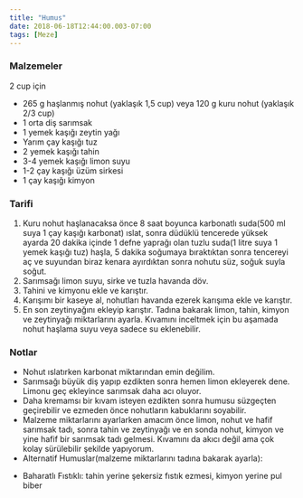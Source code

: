 ```yaml
---
title: "Humus"
date: 2018-06-18T12:44:00.003-07:00
tags: [Meze]
---
```


### Malzemeler

2 cup için

- 265 g haşlanmış nohut (yaklaşık 1,5 cup) veya 120 g kuru nohut (yaklaşık 2/3 cup)
- 1 orta diş sarımsak
- 1 yemek kaşığı zeytin yağı
- Yarım çay kaşığı tuz
- 2 yemek kaşığı tahin
- 3-4 yemek kaşığı limon suyu
- 1-2 çay kaşığı üzüm sirkesi
- 1 çay kaşığı kimyon

### Tarifi

1. Kuru nohut haşlanacaksa önce 8 saat boyunca karbonatlı suda(500 ml suya 1 çay kaşığı karbonat) ıslat, sonra düdüklü tencerede yüksek ayarda 20 dakika içinde 1 defne yaprağı olan tuzlu suda(1 litre suya 1 yemek kaşığı tuz) haşla, 5 dakika soğumaya bıraktıktan sonra tencereyi aç ve suyundan biraz kenara ayırdıktan sonra nohutu süz, soğuk suyla soğut.
2. Sarımsağı limon suyu, sirke ve tuzla havanda döv.
3. Tahini ve kimyonu ekle ve karıştır.
4. Karışımı bir kaseye al, nohutları havanda ezerek karışıma ekle ve karıştır.
5. En son zeytinyağını ekleyip karıştır. Tadına bakarak limon, tahin, kimyon ve zeytinyağı miktarlarını ayarla. Kıvamını inceltmek için bu aşamada nohut haşlama suyu veya sadece su eklenebilir.

### Notlar

- Nohut ıslatırken karbonat miktarından emin değilim.
- Sarımsağı büyük diş yapıp ezdikten sonra hemen limon ekleyerek dene. Limonu geç ekleyince sarımsak daha acı oluyor.
- Daha kremamsı bir kıvam isteyen ezdikten sonra humusu süzgeçten geçirebilir ve ezmeden önce nohutların kabuklarını soyabilir.
- Malzeme miktarlarını ayarlarken amacım önce limon, nohut ve hafif sarımsak tadı, sonra tahin ve zeytinyağı ve en sonda nohut, kimyon ve yine hafif bir sarımsak tadı gelmesi. Kıvamını da akıcı değil ama çok kolay sürülebilir şekilde yapıyorum.
- Alternatif Humuslar(malzeme miktarlarını tadına bakarak ayarla):

* Baharatlı Fıstıklı: tahin yerine şekersiz fıstık ezmesi, kimyon yerine pul biber
